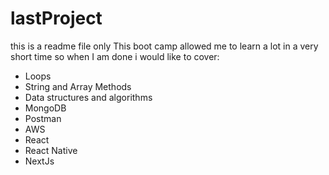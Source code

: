 # lastProject
this is a readme file only
This boot camp allowed me to learn a lot in a very short time so when I am done i would like to cover:
- Loops
- String and Array Methods
- Data structures and algorithms
- MongoDB
- Postman
- AWS
- React
- React Native
- NextJs
